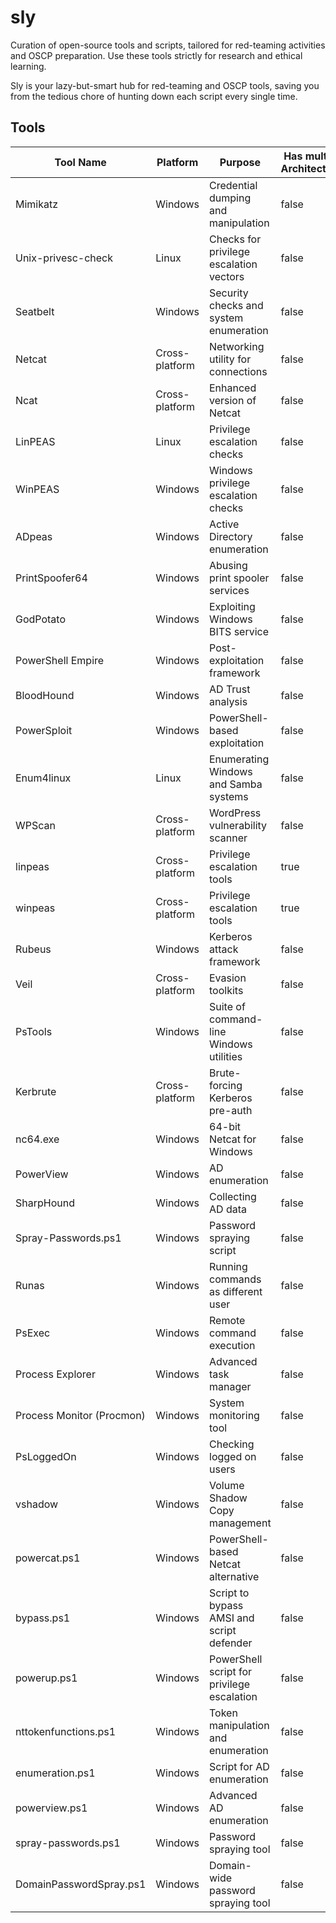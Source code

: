 # sly
Curation of open-source tools and scripts, tailored for red-teaming activities and OSCP preparation. Use these tools strictly for research and ethical learning.

Sly is your lazy-but-smart hub for red-teaming and OSCP tools, saving you from the tedious chore of hunting down each script every single time.

## Tools
| Tool Name | Platform | Purpose | Has multiple Architectures |
| --- | --- | --- | --- |
| Mimikatz | Windows | Credential dumping and manipulation | false |
| Unix-privesc-check | Linux | Checks for privilege escalation vectors | false |
| Seatbelt | Windows | Security checks and system enumeration | false |
| Netcat | Cross-platform | Networking utility for connections | false |
| Ncat | Cross-platform | Enhanced version of Netcat | false |
| LinPEAS | Linux | Privilege escalation checks | false |
| WinPEAS | Windows | Windows privilege escalation checks | false |
| ADpeas | Windows | Active Directory enumeration | false |
| PrintSpoofer64 | Windows | Abusing print spooler services | false |
| GodPotato | Windows | Exploiting Windows BITS service | false |
| PowerShell Empire | Windows | Post-exploitation framework | false |
| BloodHound | Windows | AD Trust analysis | false |
| PowerSploit | Windows | PowerShell-based exploitation | false |
| Enum4linux | Linux | Enumerating Windows and Samba systems | false |
| WPScan | Cross-platform | WordPress vulnerability scanner | false |
| linpeas | Cross-platform | Privilege escalation tools | true |
| winpeas | Cross-platform | Privilege escalation tools | true |
| Rubeus | Windows | Kerberos attack framework | false |
| Veil | Cross-platform | Evasion toolkits | false |
| PsTools | Windows | Suite of command-line Windows utilities | false |
| Kerbrute | Cross-platform | Brute-forcing Kerberos pre-auth | false |
| nc64.exe | Windows | 64-bit Netcat for Windows | false |
| PowerView | Windows | AD enumeration | false |
| SharpHound | Windows | Collecting AD data | false |
| Spray-Passwords.ps1 | Windows | Password spraying script | false |
| Runas | Windows | Running commands as different user | false |
| PsExec | Windows | Remote command execution | false |
| Process Explorer | Windows | Advanced task manager | false |
| Process Monitor (Procmon) | Windows | System monitoring tool | false |
| PsLoggedOn | Windows | Checking logged on users | false |
| vshadow | Windows | Volume Shadow Copy management | false |
| powercat.ps1 | Windows | PowerShell-based Netcat alternative | false |
| bypass.ps1 | Windows | Script to bypass AMSI and script defender | false |
| powerup.ps1 | Windows | PowerShell script for privilege escalation | false |
| nttokenfunctions.ps1 | Windows | Token manipulation and enumeration | false |
| enumeration.ps1 | Windows | Script for AD enumeration | false |
| powerview.ps1 | Windows | Advanced AD enumeration | false |
| spray-passwords.ps1 | Windows | Password spraying tool | false |
| DomainPasswordSpray.ps1 | Windows | Domain-wide password spraying tool | false |
